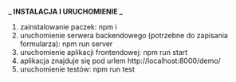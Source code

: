 **_ INSTALACJA I URUCHOMIENIE _**

1. zainstalowanie paczek: npm i
2. uruchomienie serwera backendowego (potrzebne do zapisania formularza): npm run server
3. uruchomienie aplikacji frontendowej: npm run start
4. aplikacja znajduje się pod urlem http://localhost:8000/demo/
5. uruchomienie testów: npm run test
